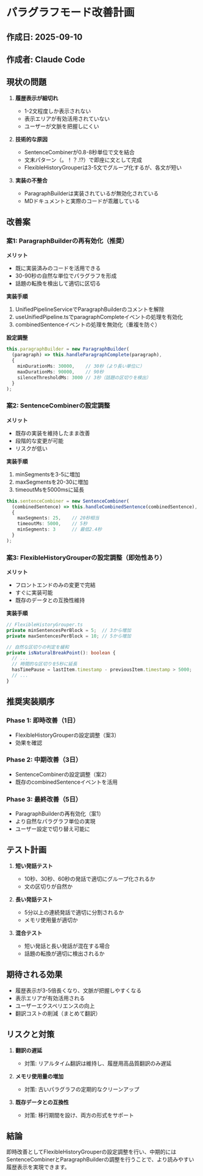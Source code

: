 # パラグラフモード改善計画

## 作成日: 2025-09-10
## 作成者: Claude Code

## 現状の問題

1. **履歴表示が細切れ**
   - 1-2文程度しか表示されない
   - 表示エリアが有効活用されていない
   - ユーザーが文脈を把握しにくい

2. **技術的な原因**
   - SentenceCombinerが0.8-8秒単位で文を結合
   - 文末パターン（。！？.!?）で即座に文として完成
   - FlexibleHistoryGrouperは3-5文でグループ化するが、各文が短い

3. **実装の不整合**
   - ParagraphBuilderは実装されているが無効化されている
   - MDドキュメントと実際のコードが乖離している

## 改善案

### 案1: ParagraphBuilderの再有効化（推奨）

**メリット**
- 既に実装済みのコードを活用できる
- 30-90秒の自然な単位でパラグラフを形成
- 話題の転換を検出して適切に区切る

**実装手順**
1. UnifiedPipelineServiceでParagraphBuilderのコメントを解除
2. useUnifiedPipeline.tsでparagraphCompleteイベントの処理を有効化
3. combinedSentenceイベントの処理を無効化（重複を防ぐ）

**設定調整**
```typescript
this.paragraphBuilder = new ParagraphBuilder(
  (paragraph) => this.handleParagraphComplete(paragraph),
  {
    minDurationMs: 30000,    // 30秒（より長い単位に）
    maxDurationMs: 90000,    // 90秒
    silenceThresholdMs: 3000 // 3秒（話題の区切りを検出）
  }
);
```

### 案2: SentenceCombinerの設定調整

**メリット**
- 既存の実装を維持したまま改善
- 段階的な変更が可能
- リスクが低い

**実装手順**
1. minSegmentsを3-5に増加
2. maxSegmentsを20-30に増加
3. timeoutMsを5000msに延長

```typescript
this.sentenceCombiner = new SentenceCombiner(
  (combinedSentence) => this.handleCombinedSentence(combinedSentence),
  {
    maxSegments: 25,    // 20秒相当
    timeoutMs: 5000,    // 5秒
    minSegments: 3      // 最低2.4秒
  }
);
```

### 案3: FlexibleHistoryGrouperの設定調整（即効性あり）

**メリット**
- フロントエンドのみの変更で完結
- すぐに実装可能
- 既存のデータとの互換性維持

**実装手順**
```typescript
// FlexibleHistoryGrouper.ts
private minSentencesPerBlock = 5;  // 3から増加
private maxSentencesPerBlock = 10; // 5から増加

// 自然な区切りの判定を緩和
private isNaturalBreakPoint(): boolean {
  // ... 
  // 時間的な区切りを5秒に延長
  hasTimePause = lastItem.timestamp - previousItem.timestamp > 5000;
  // ...
}
```

## 推奨実装順序

### Phase 1: 即時改善（1日）
- FlexibleHistoryGrouperの設定調整（案3）
- 効果を確認

### Phase 2: 中期改善（3日）
- SentenceCombinerの設定調整（案2）
- 既存のcombinedSentenceイベントを活用

### Phase 3: 最終改善（5日）
- ParagraphBuilderの再有効化（案1）
- より自然なパラグラフ単位の実現
- ユーザー設定で切り替え可能に

## テスト計画

1. **短い発話テスト**
   - 10秒、30秒、60秒の発話で適切にグループ化されるか
   - 文の区切りが自然か

2. **長い発話テスト**
   - 5分以上の連続発話で適切に分割されるか
   - メモリ使用量が適切か

3. **混合テスト**
   - 短い発話と長い発話が混在する場合
   - 話題の転換が適切に検出されるか

## 期待される効果

- 履歴表示が3-5倍長くなり、文脈が把握しやすくなる
- 表示エリアが有効活用される
- ユーザーエクスペリエンスの向上
- 翻訳コストの削減（まとめて翻訳）

## リスクと対策

1. **翻訳の遅延**
   - 対策: リアルタイム翻訳は維持し、履歴用高品質翻訳のみ遅延

2. **メモリ使用量の増加**
   - 対策: 古いパラグラフの定期的なクリーンアップ

3. **既存データとの互換性**
   - 対策: 移行期間を設け、両方の形式をサポート

## 結論

即時改善としてFlexibleHistoryGrouperの設定調整を行い、中期的にはSentenceCombinerとParagraphBuilderの調整を行うことで、より読みやすい履歴表示を実現できます。